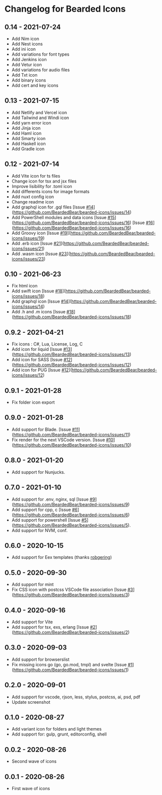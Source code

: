 # Changelog for Bearded Icons

## 0.14 - 2021-07-24

- Add Nim icon
- Add Nest icons
- Add ini icon
- Add variations for font types
- Add Jenkins icon
- Add Vetur icon
- Add variations for audio files
- Add Txt icon
- Add binary icons
- Add cert and key icons

## 0.13 - 2021-07-15

- Add Netlify and Vercel icon
- Add Tailwind and Windi icon
- Add yarn error icon
- Add Jinja icon
- Add Haml icon
- Add Smarty icon
- Add Haskell icon
- Add Gradle icon

## 0.12 - 2021-07-14

- Add Vite icon for ts files
- Change icon for tsx and jsx files
- Improve lisibility for .toml icon
- Add differents icons for image formats
- Add nuxt config icon
- Change readme icon
- Add graphql icon for .gql files [Issue [#14](https://github.com/BeardedBear/bearded-icons/issues/14)](https://github.com/BeardedBear/bearded-icons/issues/14)
- Add PowerShell modules and data icons [Issue [#15](https://github.com/BeardedBear/bearded-icons/issues/15)](https://github.com/BeardedBear/bearded-icons/issues/16) [Issue [#16](https://github.com/BeardedBear/bearded-icons/issues/16)](https://github.com/BeardedBear/bearded-icons/issues/16)
- Add Groovy icon [Issue [#19](https://github.com/BeardedBear/bearded-icons/issues/19)](https://github.com/BeardedBear/bearded-icons/issues/19)
- Add .erb icon [Issue [#21](https://github.com/BeardedBear/bearded-icons/issues/21)](https://github.com/BeardedBear/bearded-icons/issues/21)
- Add .wasm icon [Issue [#23](https://github.com/BeardedBear/bearded-icons/issues/23)](https://github.com/BeardedBear/bearded-icons/issues/23)

## 0.10 - 2021-06-23

- Fix html icon
- Add swift icon [Issue [#18](https://github.com/BeardedBear/bearded-icons/issues/18)](https://github.com/BeardedBear/bearded-icons/issues/18)
- Add graphql icon [Issue [#14](https://github.com/BeardedBear/bearded-icons/issues/14)](https://github.com/BeardedBear/bearded-icons/issues/14)
- Add .h and .m icons [Issue [#18](https://github.com/BeardedBear/bearded-icons/issues/18)](https://github.com/BeardedBear/bearded-icons/issues/18)

## 0.9.2 - 2021-04-21

- Fix icons : C#, Lua, License, Log, C
- Add icon for liquid [Issue [#13](https://github.com/BeardedBear/bearded-icons/issues/13)](https://github.com/BeardedBear/bearded-icons/issues/13)
- Add icon for SASS [Issue [#12](https://github.com/BeardedBear/bearded-icons/issues/12)](https://github.com/BeardedBear/bearded-icons/issues/12)
- Add icon for PUG [Issue [#12](https://github.com/BeardedBear/bearded-icons/issues/12)](https://github.com/BeardedBear/bearded-icons/issues/12)

## 0.9.1 - 2021-01-28

- Fix folder icon export

## 0.9.0 - 2021-01-28

- Add support for Blade. [Issue [#11](https://github.com/BeardedBear/bearded-icons/issues/11)](https://github.com/BeardedBear/bearded-icons/issues/11)
- Fix render for the next VSCode version. [Issue [#10](https://github.com/BeardedBear/bearded-icons/issues/10)](https://github.com/BeardedBear/bearded-icons/issues/10)

## 0.8.0 - 2021-01-20

- Add support for Nunjucks.

## 0.7.0 - 2021-01-10

- Add support for .env, nginx, sql [Issue [#9](https://github.com/BeardedBear/bearded-icons/issues/9)](https://github.com/BeardedBear/bearded-icons/issues/9)
- Add support for cpp, c [Issue [#6](https://github.com/BeardedBear/bearded-icons/issues/6)](https://github.com/BeardedBear/bearded-icons/issues/6)
- Add support for powershell [Issue [#5](https://github.com/BeardedBear/bearded-icons/issues/5)](https://github.com/BeardedBear/bearded-icons/issues/5).
- Add support for NVM, conf.

## 0.6.0 - 2020-10-15

- Add support for Eex templates (thanks [robgering](https://github.com/robgering))

## 0.5.0 - 2020-09-30

- Add support for mint
- Fix CSS icon with postcss VSCode file association [Issue [#3](https://github.com/BeardedBear/bearded-icons/issues/3)](https://github.com/BeardedBear/bearded-icons/issues/3)

## 0.4.0 - 2020-09-16

- Add support for Vite
- Add support for tsx, exs, erlang [Issue [#2](https://github.com/BeardedBear/bearded-icons/issues/2)](https://github.com/BeardedBear/bearded-icons/issues/2)

## 0.3.0 - 2020-09-03

- Add support for browserslist
- Fix missing icons go (go, go.mod, tmpl) and svelte [Issue [#1](https://github.com/BeardedBear/bearded-icons/issues/1)](https://github.com/BeardedBear/bearded-icons/issues/1)

## 0.2.0 - 2020-09-01

- Add support for vscode, rjson, less, stylus, postcss, ai, psd, pdf
- Update screenshot

## 0.1.0 - 2020-08-27

- Add variant icon for folders and light themes
- Add support for: gulp, grunt, editorconfig, shell

## 0.0.2 - 2020-08-26

- Second wave of icons

## 0.0.1 - 2020-08-26

- First wave of icons
